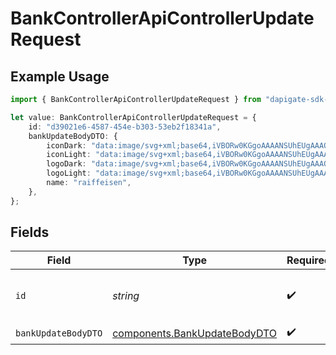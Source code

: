 # BankControllerApiControllerUpdateRequest

## Example Usage

```typescript
import { BankControllerApiControllerUpdateRequest } from "dapigate-sdk-node/models/operations";

let value: BankControllerApiControllerUpdateRequest = {
	id: "d39021e6-4587-454e-b303-53eb2f18341a",
	bankUpdateBodyDTO: {
		iconDark: "data:image/svg+xml;base64,iVBORw0KGgoAAAANSUhEUgAAAOEAAADhCAMAAAAJbSJIAAAAA1BMVEUAAACnej3aAAAASElEQVR4nO3BgQAAAADDoPlTX+AIVQEAAAAAAAAAAAAAAAAAAAAAAAAAAAAAAAAAAAAAAAAAAAAAAAAAAAAAAAAAAAAAAADwDcaiAAFXD1ujAAAAAElFTkSuQmCC",
		iconLight: "data:image/svg+xml;base64,iVBORw0KGgoAAAANSUhEUgAAAOEAAADhCAMAAAAJbSJIAAAAA1BMVEUAAACnej3aAAAASElEQVR4nO3BgQAAAADDoPlTX+AIVQEAAAAAAAAAAAAAAAAAAAAAAAAAAAAAAAAAAAAAAAAAAAAAAAAAAAAAAAAAAAAAAADwDcaiAAFXD1ujAAAAAElFTkSuQmCC",
		logoDark: "data:image/svg+xml;base64,iVBORw0KGgoAAAANSUhEUgAAAOEAAADhCAMAAAAJbSJIAAAAA1BMVEUAAACnej3aAAAASElEQVR4nO3BgQAAAADDoPlTX+AIVQEAAAAAAAAAAAAAAAAAAAAAAAAAAAAAAAAAAAAAAAAAAAAAAAAAAAAAAAAAAAAAAADwDcaiAAFXD1ujAAAAAElFTkSuQmCC",
		logoLight: "data:image/svg+xml;base64,iVBORw0KGgoAAAANSUhEUgAAAOEAAADhCAMAAAAJbSJIAAAAA1BMVEUAAACnej3aAAAASElEQVR4nO3BgQAAAADDoPlTX+AIVQEAAAAAAAAAAAAAAAAAAAAAAAAAAAAAAAAAAAAAAAAAAAAAAAAAAAAAAAAAAAAAAADwDcaiAAFXD1ujAAAAAElFTkSuQmCC",
		name: "raiffeisen",
	},
};
```

## Fields

| Field               | Type                                                                         | Required           | Description     | Example                              |
| ------------------- | ---------------------------------------------------------------------------- | ------------------ | --------------- | ------------------------------------ |
| `id`                | _string_                                                                     | :heavy_check_mark: | Bank identifier | d39021e6-4587-454e-b303-53eb2f18341a |
| `bankUpdateBodyDTO` | [components.BankUpdateBodyDTO](../../models/components/bankupdatebodydto.md) | :heavy_check_mark: | N/A             |                                      |
